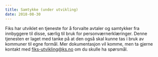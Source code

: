 ```yaml
---
title: Samtykke (under utvikling)
date: 2018-08-30 
---
```


Fiks har utviklet en tjeneste for å forvalte avtaler og samtykker fra innbyggere til disse, særlig til bruk for personværnerklæringer. Denne tjenesten er laget med tanke på at den også skal kunne tas i bruk av kommuner til egne formål. Mer dokumentasjon vil komme, men ta gjerne kontakt med fiks-utvikling@ks.no om du skulle ha spørsmål.
